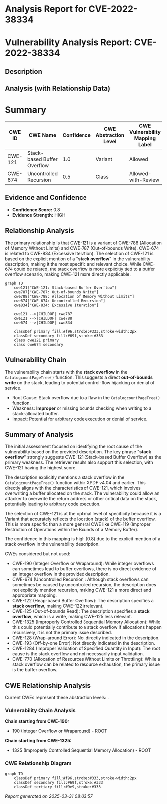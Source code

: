 # Analysis Report for CVE-2022-38334

# Vulnerability Analysis Report: CVE-2022-38334

## Description



## Analysis (with Relationship Data)

# Summary
| CWE ID | CWE Name | Confidence | CWE Abstraction Level | CWE Vulnerability Mapping Label | CWE-Vulnerability Mapping Notes |
|---|---|---|---|---|---|
| CWE-121 | Stack-based Buffer Overflow | 1.0 | Variant | Allowed | Primary CWE |
| CWE-674 | Uncontrolled Recursion | 0.5 | Class | Allowed-with-Review | Secondary CWE |

## Evidence and Confidence

*   **Confidence Score:** 0.8
*   **Evidence Strength:** HIGH

## Relationship Analysis
The primary relationship is that CWE-121 is a variant of CWE-788 (Allocation of Memory Without Limits) and CWE-787 (Out-of-bounds Write). CWE-674 is related to CWE-834 (Excessive Iteration). The selection of CWE-121 is based on the explicit mention of a "**stack overflow**" in the vulnerability description, making it the most specific and relevant choice. While CWE-674 could be related, the stack overflow is more explicitly tied to a buffer overflow scenario, making CWE-121 more directly applicable.

```mermaid
graph TD
    cwe121["CWE-121: Stack-based Buffer Overflow"]
    cwe787["CWE-787: Out-of-bounds Write"]
    cwe788["CWE-788: Allocation of Memory Without Limits"]
    cwe674["CWE-674: Uncontrolled Recursion"]
    cwe834["CWE-834: Excessive Iteration"]

    cwe121 -->|CHILDOF| cwe787
    cwe121 -->|CHILDOF| cwe788
    cwe674 -->|CHILDOF| cwe834

    classDef primary fill:#f96,stroke:#333,stroke-width:2px
    classDef secondary fill:#69f,stroke:#333
    class cwe121 primary
    class cwe674 secondary
```

## Vulnerability Chain
The vulnerability chain starts with the **stack overflow** in the `CatalogcountPageTree()` function. This suggests a direct **out-of-bounds write** on the stack, leading to potential control-flow hijacking or denial of service.
  - Root Cause: Stack overflow due to a flaw in the `CatalogcountPageTree()` function.
  - Weakness: **Improper** or missing bounds checking when writing to a stack-allocated buffer.
  - Impact: Potential for arbitrary code execution or denial of service.

## Summary of Analysis
The initial assessment focused on identifying the root cause of the vulnerability based on the provided description. The key phrase "**stack overflow**" strongly suggests CWE-121 (Stack-based Buffer Overflow) as the primary weakness. The retriever results also support this selection, with CWE-121 having the highest score.

The description explicitly mentions a stack overflow in the `CatalogcountPageTree()` function within XPDF v4.04 and earlier. This directly aligns with the characteristics of CWE-121, which involves overwriting a buffer allocated on the stack. The vulnerability could allow an attacker to overwrite the return address or other critical data on the stack, potentially leading to arbitrary code execution.

The selection of CWE-121 is at the optimal level of specificity because it is a Variant that accurately reflects the location (stack) of the buffer overflow. This is more specific than a more general CWE like CWE-119 (Improper Restriction of Operations within the Bounds of a Memory Buffer).

The confidence in this mapping is high (0.8) due to the explicit mention of a stack overflow in the vulnerability description.

CWEs considered but not used:

*   CWE-190 (Integer Overflow or Wraparound): While integer overflows can sometimes lead to buffer overflows, there is no direct evidence of an integer overflow in the provided description.
*   CWE-674 (Uncontrolled Recursion): Although stack overflows can sometimes be caused by uncontrolled recursion, the description does not explicitly mention recursion, making CWE-121 a more direct and appropriate mapping.
*   CWE-122 (Heap-based Buffer Overflow): The description specifies a **stack overflow**, making CWE-122 irrelevant.
*   CWE-125 (Out-of-bounds Read): The description specifies a **stack overflow**, which is a write, making CWE-125 less relevant.
*   CWE-1325 (Improperly Controlled Sequential Memory Allocation): While this could potentially contribute to a stack overflow if allocations happen recursively, it is not the primary issue described.
*   CWE-128 (Wrap-around Error): Not directly indicated in the description.
*   CWE-193 (Off-by-one Error): Not directly indicated in the description.
*   CWE-1284 (Improper Validation of Specified Quantity in Input): The root cause is the stack overflow and not necessarily input validation.
*   CWE-770 (Allocation of Resources Without Limits or Throttling): While a stack overflow can be related to resource exhaustion, the primary issue is the buffer overflow.


## CWE Relationship Analysis

Current CWEs represent these abstraction levels: .


### Vulnerability Chain Analysis

**Chain starting from CWE-190:**
- 190 (Integer Overflow or Wraparound) - ROOT


**Chain starting from CWE-1325:**
- 1325 (Improperly Controlled Sequential Memory Allocation) - ROOT



### CWE Relationship Diagram

```mermaid
graph TD
    classDef primary fill:#f96,stroke:#333,stroke-width:2px
    classDef secondary fill:#69f,stroke:#333
    classDef tertiary fill:#9e9,stroke:#333
```



*Report generated on 2025-03-31 08:03:57*
